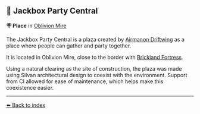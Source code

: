 ## 🎊 Jackbox Party Central

**🪧 Place** in [Oblivion Mire](/oblivion_mire.md)

The Jackbox Party Central is a plaza created by [Airmanon Driftwing](/airmanon.md) as a place where people can gather and party together. 

It is located in Oblivion Mire, close to the border with [Brickland Fortress](/brickland_fortress.md).

Using a natural clearing as the site of construction, the plaza was made using Silvan architectural design to coexist with the environment. Support from CI allowed for ease of maintenance, which helps make this coexistence easier.


----------
[⬅️ Back to index](/index.md#09e0_s)